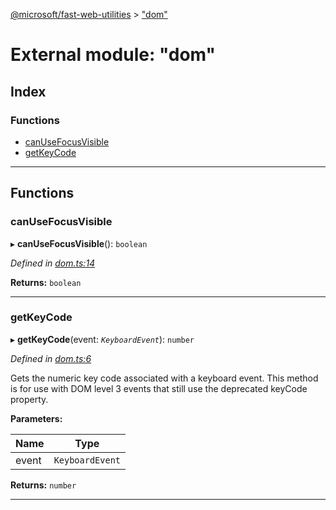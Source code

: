 [@microsoft/fast-web-utilities](../README.md) > ["dom"](../modules/_dom_.md)

# External module: "dom"

## Index

### Functions

* [canUseFocusVisible](_dom_.md#canusefocusvisible)
* [getKeyCode](_dom_.md#getkeycode)

---

## Functions

<a id="canusefocusvisible"></a>

###  canUseFocusVisible

▸ **canUseFocusVisible**(): `boolean`

*Defined in [dom.ts:14](https://github.com/Microsoft/fast-dna/blob/164dd3ca/packages/fast-web-utilities/src/dom.ts#L14)*

**Returns:** `boolean`

___
<a id="getkeycode"></a>

###  getKeyCode

▸ **getKeyCode**(event: *`KeyboardEvent`*): `number`

*Defined in [dom.ts:6](https://github.com/Microsoft/fast-dna/blob/164dd3ca/packages/fast-web-utilities/src/dom.ts#L6)*

Gets the numeric key code associated with a keyboard event. This method is for use with DOM level 3 events that still use the deprecated keyCode property.

**Parameters:**

| Name | Type |
| ------ | ------ |
| event | `KeyboardEvent` |

**Returns:** `number`

___

